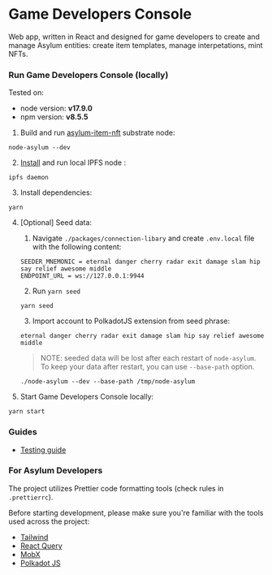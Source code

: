 # Game Developers Console

Web app, written in React and designed for game developers to create and manage Asylum entities: create item templates, manage interpetations, mint NFTs.

### Run Game Developers Console (locally)

Tested on: 
- node version: **v17.9.0**
- npm version: **v8.5.5**



1. Build and run [asylum-item-nft](https://gitlab.com/asylum-space/asylum-item-nft) substrate node:
```
node-asylum --dev
```

2. [Install](https://docs.ipfs.io/install/command-line/#official-distributions) and run local IPFS node :
```
ipfs daemon
```

3. Install dependencies:
```
yarn
```

4. [Optional] Seed data:
    
    1. Navigate `./packages/connection-libary` and create `.env.local` file with the following content:
    ```
    SEEDER_MNEMONIC = eternal danger cherry radar exit damage slam hip say relief awesome middle
    ENDPOINT_URL = ws://127.0.0.1:9944
    ```
   2. Run `yarn seed`
    ```
    yarn seed
    ```
   3. Import account to PolkadotJS extension from seed phrase:
    ``` 
    eternal danger cherry radar exit damage slam hip say relief awesome middle
    ```
   > NOTE: seeded data will be lost after each restart of `node-asylum`. To keep your data after restart, you can use `--base-path` option.
   ```
   ./node-asylum --dev --base-path /tmp/node-asylum
   ```
   
5. Start Game Developers Console locally:
``` 
yarn start
```

### Guides

- [Testing guide](docs/testing-guide.md)

### For Asylum Developers

The project utilizes Prettier code formatting tools (check rules in `.prettierrc`).

Before starting development, please make sure you're familiar with the tools used across the project:
- [Tailwind](https://tailwindcss.com/docs/installation)
- [React Query](https://react-query.tanstack.com/overview)
- [MobX](https://mobx.js.org/README.html)
- [Polkadot JS](https://polkadot.js.org/docs/api/)
